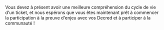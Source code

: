 Vous devez à présent avoir une meilleure compréhension du cycle de vie d'un ticket, et nous espérons que vous êtes maintenant prêt à commencer la participation à la preuve d'enjeu avec vos Decred et à participer à la communauté !

